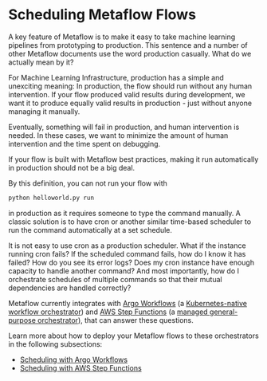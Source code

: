 # Scheduling Metaflow Flows

A key feature of Metaflow is to make it easy to take machine learning pipelines from prototyping to production. This sentence and a number of other Metaflow documents use the word production casually. What do we actually mean by it?

For Machine Learning Infrastructure, production has a simple and unexciting meaning: In production, the flow should run without any human intervention. If your flow produced valid results during development, we want it to produce equally valid results in production - just without anyone managing it manually.

Eventually, something will fail in production, and human intervention is needed. In these cases, we want to minimize the amount of human intervention and the time spent on debugging.

If your flow is built with Metaflow best practices, making it run automatically in production should not be a big deal.

By this definition, you can not run your flow with

```bash
python helloworld.py run
```

in production as it requires someone to type the command manually. A classic solution is to have cron or another similar time-based scheduler to run the command automatically at a set schedule.

It is not easy to use cron as a production scheduler. What if the instance running cron fails? If the scheduled command fails, how do I know it has failed? How do you see its error logs? Does my cron instance have enough capacity to handle another command? And most importantly, how do I orchestrate schedules of multiple commands so that their mutual dependencies are handled correctly?

Metaflow currently integrates with [Argo Workflows](../scheduling-metaflow-flows/scheduling-with-argo-workflows.md) (a [Kubernetes-native workflow orchestrator](https://argoproj.github.io/workflows)) and [AWS Step Functions](../scheduling-metaflow-flows/scheduling-with-aws-step-functions.md) (a [managed general-purpose orchestrator](https://aws.amazon.com/step-functions/)), that can answer these questions.

Learn more about how to deploy your Metaflow flows to these orchestrators in the following subsections:

- [Scheduling with Argo Workflows](../scheduling-metaflow-flows/scheduling-with-argo-workflows.md)
- [Scheduling with AWS Step Functions](../scheduling-metaflow-flows/scheduling-with-aws-step-functions.md)
